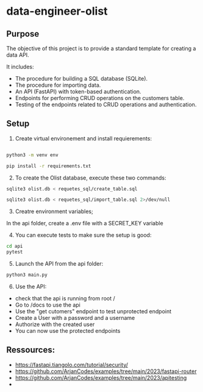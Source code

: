 # data-engineer-olist

## Purpose

The objective of this project is to provide a standard template for creating a data API. 


It includes:

- The procedure for building a SQL database (SQLite).
- The procedure for importing data.
- An API (FastAPI) with token-based authentication.
- Endpoints for performing CRUD operations on the customers table.
- Testing of the endpoints related to CRUD operations and authentication.

## Setup

1. Create virtual environement and install requierements:


```bash

python3 -m venv env

pip install -r requirements.txt

```

2. To create the Olist database, execute these two commands:

```bash
sqlite3 olist.db < requetes_sql/create_table.sql

sqlite3 olist.db < requetes_sql/import_table.sql 2>/dev/null
```

3. Creatre environment variables;

In the api folder, create a .env file with a SECRET_KEY variable

4. You can execute tests to make sure the setup is good:

```bash
cd api
pytest
```

5. Launch the API from the api folder:

```bash
python3 main.py
```

6. Use the API:

- check that the api is running from root /
- Go to /docs to use the api
- Use the "get cutomers" endpoint to test unprotected endpoint
- Create a User with a password and a username
- Authorize with the created user
- You can now use the protected endpoints

## Ressources:

- https://fastapi.tiangolo.com/tutorial/security/
- https://github.com/ArjanCodes/examples/tree/main/2023/fastapi-router
- https://github.com/ArjanCodes/examples/tree/main/2023/apitesting
- 